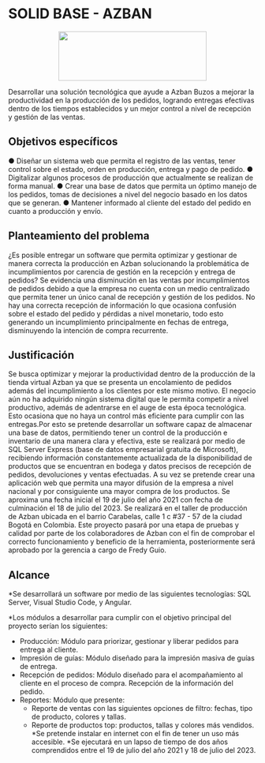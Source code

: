 # SOLID BASE - AZBAN

<p align="center">
  <img width="300" height="100" src="https://scontent.fbog2-5.fna.fbcdn.net/v/t39.30808-6/285747520_5508825255795774_1729168874771235652_n.jpg?_nc_cat=105&ccb=1-7&_nc_sid=730e14&_nc_eui2=AeE-rNNmYEBCRUef9CbBhBp3s7xWawKjcDOzvFZrAqNwM-p52IirJOE_VI2bxN-gEp-qbAVfW5vYENXgYATpJ3PZ&_nc_ohc=Jx_ZG_XsmWkAX_1YWA7&_nc_oc=AQl2B9sbX7wwqxsiG3mTGDgXmxYs0Keb70HcBmn9bg-neqILKA7sex1luPJUUSHdTZ0&_nc_ht=scontent.fbog2-5.fna&oh=00_AT_Axh3QrNeWBFZfkDpQ0qmwvxrobMmhW7haUZuBNShuVg&oe=62A6C065">
</p>

Desarrollar una solución tecnológica que ayude a Azban Buzos a mejorar la productividad en la producción de los pedidos, logrando entregas efectivas dentro de los tiempos establecidos y un mejor control a nivel de recepción y gestión de las ventas.


## **Objetivos específicos**

●	Diseñar un sistema web que permita el registro de las ventas, tener control sobre el estado, orden en producción, entrega y pago de pedido.
●	Digitalizar algunos procesos de producción que actualmente se realizan de forma manual.
●	Crear una base de datos que permita un óptimo manejo de los pedidos, tomas de decisiones a nivel del negocio basado en los datos que se generan.
●	Mantener informado al cliente del estado del pedido en cuanto a producción y envío.

## **Planteamiento del problema**

¿Es posible entregar un software que permita optimizar y gestionar de manera correcta la producción en Azban solucionando la problemática de incumplimientos por carencia de gestión en la recepción y entrega de pedidos?
Se evidencia una disminución en las ventas por incumplimientos de pedidos debido a que la empresa no cuenta con un medio centralizado que permita tener un único canal de recepción y gestión de los pedidos. No hay una correcta recepción de información lo que ocasiona confusión sobre el estado del pedido y pérdidas a nivel monetario, todo esto generando un incumplimiento principalmente en fechas de entrega, disminuyendo la intención de compra recurrente.

## **Justificación**

Se busca optimizar y mejorar la productividad dentro de la producción de la tienda virtual Azban ya que se presenta un encolamiento de pedidos además del incumplimiento a los clientes por este mismo motivo. El negocio aún no ha adquirido ningún sistema digital que le permita competir a nivel productivo, además de adentrarse en el auge de esta época tecnológica. Esto ocasiona que no haya un control más eficiente para cumplir con las entregas.Por esto se pretende desarrollar un software capaz de almacenar una base de datos, permitiendo tener un control de la producción e inventario de una manera clara y efectiva, este se realizará por medio de SQL Server Express (base de datos empresarial gratuita de Microsoft), recibiendo información constantemente actualizada de la disponibilidad de productos que se encuentran en bodega y datos precisos de recepción de pedidos, devoluciones y ventas efectuadas. A su vez se pretende crear una aplicación web que permita una mayor difusión de la empresa a nivel nacional y por consiguiente una mayor compra de los productos. Se aproxima una fecha inicial el 19 de julio del año 2021 con fecha de culminación el 18 de julio del 2023. Se realizará en el taller de producción de Azban ubicada en el barrio Carabelas, calle 1 c #37 - 57  de la ciudad Bogotá en Colombia. Este proyecto pasará por una etapa de pruebas y calidad por parte de los colaboradores de Azban con el fin de comprobar el correcto funcionamiento y beneficio de la herramienta, posteriormente será aprobado por la gerencia a cargo de Fredy Guio.

## **Alcance**

*Se desarrollará un software por medio de las siguientes tecnologías: SQL Server, Visual Studio Code, y Angular.

*Los módulos a desarrollar para cumplir con el objetivo principal del proyecto serían los siguientes:
*	Producción: Módulo para priorizar, gestionar y liberar pedidos para entrega al cliente.
*	Impresión de guías: Módulo diseñado para la impresión masiva de guías de entrega.
*	Recepción de pedidos: Módulo diseñado para el acompañamiento al cliente en el proceso de compra. Recepción de la información del pedido.
*	Reportes: Módulo que presente:
    *	Reporte de ventas con las siguientes opciones de filtro: fechas, tipo de producto, colores y tallas.
    *	Reporte de productos top: productos, tallas y colores más vendidos.
*Se pretende instalar en internet con el fin de tener un uso más accesible.
*Se ejecutará en un lapso de tiempo de dos años comprendidos entre el 19 de julio del año 2021 y 18 de julio del 2023.
